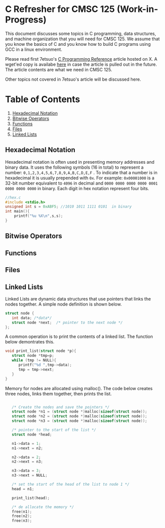 # C Refresher for CMSC 125 (Work-in-Progress)

This document discusses some topics in C programming, data structures, and machine organization that you will 
need for CMSC 125. We assume that you know the basics of C and you know how to build 
C programs using GCC in a linux environment. 

Please read first 7etsuo's [C Programming Reference](https://x.com/7etsuo/article/1822539624398614681) article hosted on X. A wget'ed copy is availabe [here](https://github.com/CMSC125-ICS-UPLB/c-refresher/tree/main/7etsuo-c-reference) in case the article is pulled out in the future. The article contents are what we need in CMSC 125. 

Other topics not covered in 7etsuo's article will be discussed here.

# Table of Contents

1. [Hexadecimal Notation](#hexadecimal-notation)
1. [Bitwise Operators](#bitwise-operators)
1. [Functions](#functions)
1. [Files](#files)
1. [Linked Lists](#linked-lists)

## Hexadecimal Notation

Hexadecimal notation is often used in presenting memory addresses and binary data. 
It uses the following symbols (16 in total) to represent 
a number: `0,1,2,3,4,5,6,7,8,9,A,B,C,D,E,F` . To indicate that a number is in hexadecimal it is usually prepended with `0x`. For example: `0x00001000` is a 32-bit number equivalent to `4096` in decimal and `0000 0000 0000 0000 0001 0000 0000 0000` in binary. Each digit in hex notation represent four bits.

```C
//hex.c
#include <stdio.h>
unsigned int s = 0xABF5; //1010 1011 1111 0101  in binary
int main(){
    printf("%u %X\n",s,s);
}
```

## Bitwise Operators

## Functions

## Files

## Linked Lists

Linked Lists are dynamic data structures that use pointers that links the nodes together.
A simple node definition is shown below.

```C
struct node {
   int data; /*data*/
   struct node *next;  /* pointer to the next node */
};

```

A common operation is to print the contents of a linked list. The function below demontrates this.

```C
void print_list(struct node *p){
   struct node *tmp=p;
   while (tmp != NULL){
      printf("%d ",tmp->data);
      tmp = tmp->next;
   }
}
```

Memory for nodes are allocated using malloc(). The code below creates three nodes, links them together, then prints the list.

```C

   /* Create the nodes and save the pointers */
   struct node *n1 = (struct node *)malloc(sizeof(struct node));
   struct node *n2 = (struct node *)malloc(sizeof(struct node));
   struct node *n3 = (struct node *)malloc(sizeof(struct node));

   /* pointer to the start of the list */
   struct node *head;

   n1->data = 1;
   n1->next = n2;

   n2->data = 2;
   n2->next = n3;

   n3->data = 3;
   n3->next = NULL;

   /* set the start of the head of the list to node 1 */
   head = n1;

   print_list(head);

   /* de allocate the memory */
   free(n1);
   free(n2);
   free(n3);

```






